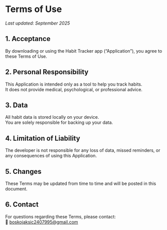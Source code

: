 # Terms of Use
_Last updated: September 2025_

## 1. Acceptance
By downloading or using the Habit Tracker app (“Application”), you agree to these Terms of Use.

## 2. Personal Responsibility
This Application is intended only as a tool to help you track habits.  
It does not provide medical, psychological, or professional advice.

## 3. Data
All habit data is stored locally on your device.  
You are solely responsible for backing up your data.

## 4. Limitation of Liability
The developer is not responsible for any loss of data, missed reminders, or any consequences of using this Application.

## 5. Changes
These Terms may be updated from time to time and will be posted in this document.

## 6. Contact
For questions regarding these Terms, please contact:  
📧 boskojaksic2407995@gmail.com
